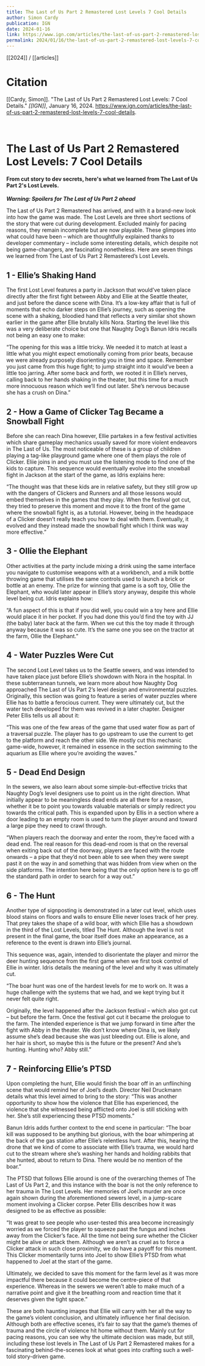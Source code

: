 ```yaml
---
title: The Last of Us Part 2 Remastered Lost Levels 7 Cool Details
author: Simon Cardy
publication: IGN
date: 2024-01-16
link: https://www.ign.com/articles/the-last-of-us-part-2-remastered-lost-levels-7-cool-details
permalink: 2024/01/16/the-last-of-us-part-2-remastered-lost-levels-7-cool-details
---
```


[[2024]] / [[articles]]

# Citation

[[Cardy, Simon]]. "The Last of Us Part 2 Remastered Lost Levels: 7 Cool Details." *[[IGN]]*, January 16, 2024. <https://www.ign.com/articles/the-last-of-us-part-2-remastered-lost-levels-7-cool-details>.

<br>

# The Last of Us Part 2 Remastered Lost Levels: 7 Cool Details

#### From cut story to dev secrets, here's what we learned from The Last of Us Part 2's Lost Levels.

_**Warning: Spoilers for The Last of Us Part 2 ahead**_

The Last of Us Part 2 Remastered has arrived, and with it a brand-new look into how the game was made. The Lost Levels are three short sections of the story that were cut during development. Excluded mainly for pacing reasons, they remain incomplete but are now playable. These glimpses into what could have been – which are thoughtfully explained thanks to developer commentary – include some interesting details, which despite not being game-changers, are fascinating nonetheless. Here are seven things we learned from The Last of Us Part 2 Remastered’s Lost Levels.

## 1 - Ellie’s Shaking Hand

The first Lost Level features a party in Jackson that would’ve taken place directly after the first fight between Abby and Ellie at the Seattle theater, and just before the dance scene with Dina. It’s a low-key affair that is full of moments that echo darker steps on Ellie’s journey, such as opening the scene with a shaking, bloodied hand that reflects a very similar shot shown earlier in the game after Ellie brutally kills Nora. Starting the level like this was a very deliberate choice but one that Naughty Dog’s Banun Idris recalls not being an easy one to make:

“The opening for this was a little tricky. We needed it to match at least a little what you might expect emotionally coming from prior beats, because we were already purposely disorienting you in time and space. Remember you just came from this huge fight; to jump straight into it would’ve been a little too jarring. After some back and forth, we rooted it in Ellie’s nerves, calling back to her hands shaking in the theater, but this time for a much more innocuous reason which we’ll find out later. She’s nervous because she has a crush on Dina.”

## 2 - How a Game of Clicker Tag Became a Snowball Fight

Before she can reach Dina however, Ellie partakes in a few festival activities which share gameplay mechanics usually saved for more violent endeavors in The Last of Us. The most noticeable of these is a group of children playing a tag-like playground game where one of them plays the role of Clicker. Eliie joins in and you must use the listening mode to find one of the kids to capture. This sequence would eventually evolve into the snowball fight in Jackson at the start of the game, as Idris explains here:

“The thought was that these kids are in relative safety, but they still grow up with the dangers of Clickers and Runners and all those lessons would embed themselves in the games that they play. When the festival got cut, they tried to preserve this moment and move it to the front of the game where the snowball fight is, as a tutorial. However, being in the headspace of a Clicker doesn’t really teach you how to deal with them. Eventually, it evolved and they instead made the snowball fight which I think was way more effective.”

## 3 - Ollie the Elephant

Other activities at the party include mixing a drink using the same interface you navigate to customise weapons with at a workbench, and a milk bottle throwing game that utilises the same controls used to launch a brick or bottle at an enemy. The prize for winning that game is a soft toy, Ollie the Elephant, who would later appear in Ellie’s story anyway, despite this whole level being cut. Idris explains how:

“A fun aspect of this is that if you did well, you could win a toy here and Ellie would place it in her pocket. If you had done this you’d find the toy with JJ (the baby) later back at the farm. When we cut this the toy made it through anyway because it was so cute. It’s the same one you see on the tractor at the farm, Ollie the Elephant.”

## 4 - Water Puzzles Were Cut

The second Lost Level takes us to the Seattle sewers, and was intended to have taken place just before Ellie’s showdown with Nora in the hospital. In these subterranean tunnels, we learn more about how Naughty Dog approached The Last of Us Part 2’s level design and environmental puzzles. Originally, this section was going to feature a series of water puzzles where Ellie has to battle a ferocious current. They were ultimately cut, but the water tech developed for them was revived in a later chapter. Designer Peter Ellis tells us all about it:

“This was one of the few areas of the game that used water flow as part of a traversal puzzle. The player has to go upstream to use the current to get to the platform and reach the other side. We mostly cut this mechanic game-wide, however, it remained in essence in the section swimming to the aquarium as Ellie where you’re avoiding the waves.”

## 5 - Dead End Design

In the sewers, we also learn about some simple-but-effective tricks that Naughty Dog’s level designers use to point us in the right direction. What initially appear to be meaningless dead ends are all there for a reason, whether it be to point you towards valuable materials or simply redirect you towards the critical path. This is expanded upon by Ellis in a section where a door leading to an empty room is used to turn the player around and toward a large pipe they need to crawl through.

“When players reach the doorway and enter the room, they’re faced with a dead end. The real reason for this dead-end room is that on the reversal when exiting back out of the doorway, players are faced with the route onwards – a pipe that they’d not been able to see when they were swept past it on the way in and something that was hidden from view when on the side platforms. The intention here being that the only option here is to go off the standard path in order to search for a way out.”

## 6 - The Hunt

Another type of signposting is demonstrated in a later cut level, which uses blood stains on floors and walls to ensure Ellie never loses track of her prey. That prey takes the shape of a wild boar, with which Ellie has a showdown in the third of the Lost Levels, titled The Hunt. Although the level is not present in the final game, the boar itself does make an appearance, as a reference to the event is drawn into Ellie’s journal.

This sequence was, again, intended to disorientate the player and mirror the deer hunting sequence from the first game when we first took control of Ellie in winter. Idris details the meaning of the level and why it was ultimately cut.

“The boar hunt was one of the hardest levels for me to work on. It was a huge challenge with the systems that we had, and we kept trying but it never felt quite right.

Originally, the level happened after the Jackson festival – which also got cut – but before the farm. Once the festival got cut it became the prologue to the farm. The intended experience is that we jump forward in time after the fight with Abby in the theater. We don’t know where Dina is, we likely assume she’s dead because she was just bleeding out. Ellie is alone, and her hair is short, so maybe this is the future or the present? And she’s hunting. Hunting who? Abby still.”

## 7 - Reinforcing Ellie’s PTSD

Upon completing the hunt, Ellie would finish the boar off in an unflinching scene that would remind her of Joel’s death. Director Neil Druckmann details what this level aimed to bring to the story: “This was another opportunity to show how the violence that Ellie has experienced, the violence that she witnessed being afflicted onto Joel is still sticking with her. She’s still experiencing these PTSD moments.”

Banun Idris adds further context to the end scene in particular: “The boar kill was supposed to be anything but glorious, with the boar whimpering at the back of the gas station after Ellie’s relentless hunt. After this, hearing the drone that we kind of come to associate with Ellie’s trauma, we would hard cut to the stream where she’s washing her hands and holding rabbits that she hunted, about to return to Dina. There would be no mention of the boar.”

The PTSD that follows Ellie around is one of the overarching themes of The Last of Us Part 2, and this instance with the boar is not the only reference to her trauma in The Lost Levels. Her memories of Joel’s murder are once again shown during the aforementioned sewers level, in a jump-scare moment involving a Clicker corpse. Peter Ellis describes how it was designed to be as effective as possible:

“It was great to see people who user-tested this area become increasingly worried as we forced the player to squeeze past the fungus and inches away from the Clicker’s face. All the time not being sure whether the Clicker might be alive or attack them. Although we aren’t as cruel as to force a Clicker attack in such close proximity, we do have a payoff for this moment. This Clicker momentarily turns into Joel to show Ellie’s PTSD from what happened to Joel at the start of the game.

Ultimately, we decided to save this moment for the farm level as it was more impactful there because it could become the centre-piece of that experience. Whereas in the sewers we weren’t able to make much of a narrative point and give it the breathing room and reaction time that it deserves given the tight space.”

These are both haunting images that Ellie will carry with her all the way to the game’s violent conclusion, and ultimately influence her final decision. Although both are effective scenes, it’s fair to say that the game’s themes of trauma and the circle of violence hit home without them. Mainly cut for pacing reasons, you can see why the ultimate decision was made, but still, including these lost levels in The Last of Us Part 2 Remastered makes for a fascinating behind-the-scenes look at what goes into crafting such a well-told story-driven game.
